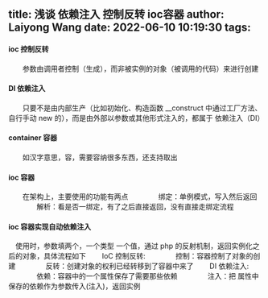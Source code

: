 title: 浅谈  依赖注入 控制反转 ioc容器
author: Laiyong Wang
date: 2022-06-10 10:19:30
tags:
---
#### ioc 控制反转
&ensp;&ensp;&ensp;&ensp;参数由调用者控制（生成），而非被实例的对象（被调用的代码）来进行创建


#### DI  依赖注入
&ensp;&ensp;&ensp;&ensp;只要不是由内部生产（比如初始化、构造函数 __construct 中通过工厂方法、自行手动 new 的），而是由外部以参数或其他形式注入的，都属于 依赖注入（DI）
	

#### container 容器
&ensp;&ensp;&ensp;&ensp;如汉字意思，容，需要容纳很多东西，还支持取出

#### ioc 容器
&ensp;&ensp;&ensp;&ensp;在架构上，主要使用的功能有两点
&ensp;&ensp;&ensp;&ensp;&ensp;&ensp;&ensp;&ensp;绑定：单例模式，写入然后返回
&ensp;&ensp;&ensp;&ensp;&ensp;&ensp;&ensp;&ensp;解析：看是否一绑定，有了之后直接返回，没有直接走绑定流程
#### ioc 容器实现自动依赖注入
&ensp;&ensp;使用时，参数填两个，一个类型 一个值，通过 php 的反射机制，返回实例化之后的对象，具体流程如下
&ensp;&ensp;&ensp;&ensp;IoC 控制反转:
&ensp;&ensp;&ensp;&ensp;&ensp;&ensp;&ensp;&ensp;控制：容器控制了对象的创建
&ensp;&ensp;&ensp;&ensp;&ensp;&ensp;&ensp;&ensp;反转：创建对象的权利已经转移到了容器中来了
&ensp;&ensp;&ensp;&ensp;DI 依赖注入:
&ensp;&ensp;&ensp;&ensp;&ensp;&ensp;&ensp;&ensp;依赖：容器中的一个属性保存了需要那些依赖
&ensp;&ensp;&ensp;&ensp;&ensp;&ensp;&ensp;&ensp;注入：把 属性中保存的依赖作为参数传入(注入)，返回实例